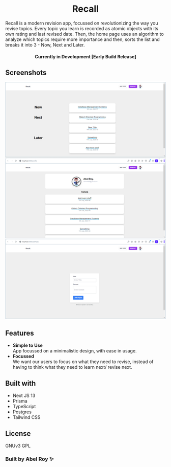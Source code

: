 <h1 align="center">Recall</h1>

Recall is a modern revision app, focussed on revolutionizing the way you revise topics. Every topic you learn is recorded as atomic objects with its own rating and last revised date. Then, the home page uses an algorithm to analyze which topics require more importance and then, sorts the list and breaks it into 3 - Now, Next and Later.

<h4 align="center">Currently in Development [Early Build Release]</h4>

## Screenshots

![Main Screen][homepage]
![Profile][profile]
![Add Topic][addtopic]

[homepage]: screenshots/home_signedin.png
[profile]: screenshots/profile.png
[addtopic]: screenshots/addtopic.png

## Features

* **Simple to Use**<br>
    App focussed on a minimalistic design, with ease in usage. 
* **Focussed** <br>
    We want our users to focus on what they need to revise, instead of having to think what they need to learn next/ revise next.


## Built with

* Next JS 13
* Prisma
* TypeScript
* Postgres
* Tailwind CSS

## License
GNUv3 GPL

### Built by Abel Roy ✨
